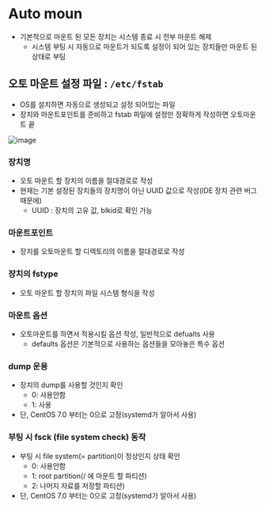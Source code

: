 # Auto moun
* 기본적으로 마운트 된 모든 장치는 시스템 종료 시 전부 마운트 해제
  * 시스템 부팅 시 자동으로 마운트가 되도록 설정이 되어 있는 장치들만 마운트 된 상태로 부팅

## 오토 마운트 설정 파일 : `/etc/fstab`
* OS를 설치하면 자동으로 생성되고 설정 되어있는 파일
* 장치와 마운트포인트를 준비하고 fstab 파일에 설정만 정확하게 작성하면 오토마운트 끝  
  
![image](https://user-images.githubusercontent.com/79209568/118242581-768fc000-b4d8-11eb-8ac9-f3c5fcbb006a.png)
  
### 장치명
* 오토 마운트 할 장치의 이름을 절대경로로 작성
* 현재는 기본 설정된 장치들의 장치명이 아닌 UUID 값으로 작성(IDE 장치 관련 버그 때문에)
  * UUID : 장치의 고유 값, blkid로 확인 가능
### 마운트포인트
* 장치를 오토마운트 할 디렉토리의 이름을 절대경로로 작성
### 장치의 fstype 
* 오토 마운트 할 장치의 파일 시스템 형식을 작성
### 마운트 옵션
* 오토마운트를 하면서 적용시킬 옵션 작성, 일반적으로 defualts 사용
  * defaults 옵션은 기본적으로 사용하는 옵션들을 모아놓은 특수 옵션
### dump 운용
* 장치의 dump를 사용할 것인지 확인
  * 0: 사용안함 
  * 1: 사용
* 단, CentOS 7.0 부터는 0으로 고정(systemd가 알아서 사용)
### 부팅 시 fsck (file system check) 동작
* 부팅 시 file system(= partition)이 정상인지 상태 확안 
  * 0: 사용안함
  * 1: root partition(/ 에 마운트 할 파티션)
  * 2: 나머지 자료를 저장할 파티션)
* 단, CentOS 7.0 부터는 0으로 고정(systemd가 알아서 사용)
